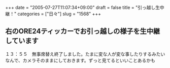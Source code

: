 +++
date = "2005-07-27T11:07:34+09:00"
draft = false
title = "引っ越し生中継！"
categories = ["日々"]
slug = "1568"
+++

右のORE24ティッカーでお引っ越しの様子を生中継しています
--
１３：５５　無事席替え終了しました。たまに変な人が変な事したりするみたいなんで、カメラそのままにしておきます。ずっと見てるといいことあるかも
